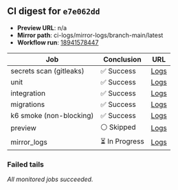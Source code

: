 <!-- AWA-CI-DIGEST -->
## CI digest for `e7e062dd`

- **Preview URL**: n/a
- **Mirror path**: ci-logs/mirror-logs/branch-main/latest
- **Workflow run**: [18941578447](https://github.com/AlexBomber12/AWA-App/actions/runs/18941578447)

| Job | Conclusion | URL |
| --- | ---------- | --- |
| secrets scan (gitleaks) | ✅ Success | [Logs](https://github.com/AlexBomber12/AWA-App/actions/runs/18941578447/job/54081469252) |
| unit | ✅ Success | [Logs](https://github.com/AlexBomber12/AWA-App/actions/runs/18941578447/job/54081469269) |
| integration | ✅ Success | [Logs](https://github.com/AlexBomber12/AWA-App/actions/runs/18941578447/job/54081727307) |
| migrations | ✅ Success | [Logs](https://github.com/AlexBomber12/AWA-App/actions/runs/18941578447/job/54081727306) |
| k6 smoke (non-blocking) | ✅ Success | [Logs](https://github.com/AlexBomber12/AWA-App/actions/runs/18941578447/job/54081727359) |
| preview | ⚪ Skipped | [Logs](https://github.com/AlexBomber12/AWA-App/actions/runs/18941578447/job/54081903135) |
| mirror_logs | ⏳ In Progress | [Logs](https://github.com/AlexBomber12/AWA-App/actions/runs/18941578447/job/54081902966) |

### Failed tails

_All monitored jobs succeeded._
